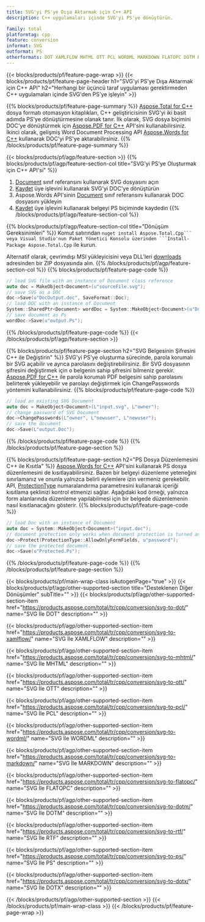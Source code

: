 ```yaml
---
title: SVG'yi PS'ye Dışa Aktarmak için C++ API
description: C++ uygulamaları içinde SVG'yi PS'ye dönüştürün.

family: total
platformtag: cpp
feature: conversion
informat: SVG
outformat: PS
otherformats: DOT XAMLFLOW MHTML OTT PCL WORDML MARKDOWN FLATOPC DOTM RTF DOCM DOTX
---
```

{{< blocks/products/pf/feature-page-wrap >}}
{{< blocks/products/pf/feature-page-header h1="SVG'yi PS'ye Dışa Aktarmak için C++ API" h2="Herhangi bir üçüncü taraf uygulaması gerektirmeden C++ uygulamaları içinde SVG'den PS'ye işleyin" >}}

{{% blocks/products/pf/feature-page-summary %}}
[Aspose.Total for C++](https://products.aspose.com/total/cpp/) dosya formatı otomasyon kitaplıkları, C++ geliştiricisinin SVG'yi iki basit adımda PS'ye dönüştürmesine olanak tanır. İlk olarak, SVG dosya biçimini DOC'ye dönüştürmek için [Aspose.PDF for C++](https://products.aspose.com/pdf/cpp/) API'sini kullanabilirsiniz. İkinci olarak, gelişmiş Word Document Processing API [Aspose.Words for C++](https://products.aspose.com/words/cpp/) kullanarak DOC'yi PS'ye aktarabilirsiniz. 
{{% /blocks/products/pf/feature-page-summary  %}}

{{< blocks/products/pf/agp/feature-section >}}
{{% blocks/products/pf/agp/feature-section-col title="SVG'yi PS'ye Oluşturmak için C++ API'si" %}}
1. [Document](https://reference.aspose.com/pdf/cpp/class/aspose.pdf.document) sınıf referansını kullanarak SVG dosyasını açın
2. [Kaydet](https://reference.aspose.com/pdf/cpp/class/aspose.pdf.document#adb8061c585440fde49c1263e68837f01) üye işlevini kullanarak SVG'yi DOC'ye dönüştürün
3. Aspose.Words API'sinin [Document](https://reference.aspose.com/words/cpp/class/aspose.words.document) sınıf referansını kullanarak DOC dosyasını yükleyin
4. [Kaydet](https://reference.aspose.com/words/cpp/class/aspose.words.document#save_stream_saveformat) üye işlevini kullanarak belgeyi PS biçiminde kaydedin
{{% /blocks/products/pf/agp/feature-section-col %}}

{{% blocks/products/pf/agp/feature-section-col title="Dönüşüm Gereksinimleri" %}}
Komut satırından ``nuget install Aspose.Total.Cpp``` veya Visual Studio'nun Paket Yönetici Konsolu üzerinden ```Install-Package Aspose.Total.Cpp`` ile kurun.

Alternatif olarak, çevrimdışı MSI yükleyicisini veya DLL'leri [downloads](https://releases.aspose.com/total/cpp) adresinden bir ZIP dosyasında alın.
{{% /blocks/products/pf/agp/feature-section-col %}}
{{% blocks/products/pf/feature-page-code %}}

```cpp
// load SVG file with an instance of Document class reference
auto doc = MakeObject<Document>(u"sourceFile.svg");
// save SVG as a DOC 
doc->Save(u"DocOutput.doc", SaveFormat::Doc); 
// load DOC with an instance of Document
System::SharedPtr<Document> wordDoc = System::MakeObject<Document>(u"DocOutput.doc");
// save document as Ps
wordDoc->Save(u"output.Ps");  
```


{{% /blocks/products/pf/feature-page-code %}}
{{< /blocks/products/pf/agp/feature-section >}}

{{% blocks/products/pf/feature-page-section  h2="SVG Belgesinin Şifresini C++ ile Değiştirin" %}}
SVG'yi PS'ye oluşturma sürecinde, parola korumalı bir SVG açabilir ve ayrıca parolasını değiştirebilirsiniz. Bir SVG dosyasının şifresini değiştirmek için o belgenin sahip şifresini bilmeniz gerekir. [Aspose.PDF for C++](https://products.aspose.com/pdf/cpp/) ile parola korumalı PDF belgesini sahip parolasını belirterek yükleyebilir ve parolayı değiştirmek için ChangePasswords yöntemini kullanabilirsiniz.
{{% blocks/products/pf/feature-page-code %}}

```cpp
// load an existing SVG Document
auto doc = MakeObject<Document>(L"input.svg", L"owner");
// change password of SVG Document
doc->ChangePasswords(L"owner", L"newuser", L"newuser");
// save the document
doc->Save(L"output.Doc");
```

{{% /blocks/products/pf/feature-page-code  %}}
{{% /blocks/products/pf/feature-page-section %}}

{{% blocks/products/pf/feature-page-section  h2="PS Dosya Düzenlemesini C++ ile Kısıtla" %}}
[Aspose.Words for C++](https://products.aspose.com/words/cpp/) API'sini kullanarak PS dosya düzenlemesini de kısıtlayabilirsiniz. Bazen bir belgeyi düzenleme yeteneğini sınırlamanız ve onunla yalnızca belirli eylemlere izin vermeniz gerekebilir. API, [ProtectionType](https://reference.aspose.com/words/cpp/namespace/aspose.words#protectiontype) numaralandırma parametresini kullanarak içeriği kısıtlama şeklinizi kontrol etmenizi sağlar. Aşağıdaki kod örneği, yalnızca form alanlarında düzenleme yapılabilmesi için bir belgede düzenlemenin nasıl kısıtlanacağını gösterir.
{{% blocks/products/pf/feature-page-code %}}

```cpp
// load Doc with an instance of Document
auto doc = System::MakeObject<Document>("input.doc");
// document protection only works when document protection is turned and only editing in form fields is allowed.
doc->Protect(ProtectionType::AllowOnlyFormFields, u"password");
// save the protected document.
doc->Save(u"Protected.Ps");  
```

{{% /blocks/products/pf/feature-page-code  %}}
{{% /blocks/products/pf/feature-page-section %}}

{{< blocks/products/pf/main-wrap-class isAutogenPage="true" >}}
{{< blocks/products/pf/agp/other-supported-section title="Desteklenen Diğer Dönüşümler" subTitle="" >}}
{{< blocks/products/pf/agp/other-supported-section-item href="https://products.aspose.com/total/tr/cpp/conversion/svg-to-dot/" name="SVG İle DOT" description="" >}}

{{< blocks/products/pf/agp/other-supported-section-item href="https://products.aspose.com/total/tr/cpp/conversion/svg-to-xamlflow/" name="SVG İle XAMLFLOW" description="" >}}

{{< blocks/products/pf/agp/other-supported-section-item href="https://products.aspose.com/total/tr/cpp/conversion/svg-to-mhtml/" name="SVG İle MHTML" description="" >}}

{{< blocks/products/pf/agp/other-supported-section-item href="https://products.aspose.com/total/tr/cpp/conversion/svg-to-ott/" name="SVG İle OTT" description="" >}}

{{< blocks/products/pf/agp/other-supported-section-item href="https://products.aspose.com/total/tr/cpp/conversion/svg-to-pcl/" name="SVG İle PCL" description="" >}}

{{< blocks/products/pf/agp/other-supported-section-item href="https://products.aspose.com/total/tr/cpp/conversion/svg-to-wordml/" name="SVG İle WORDML" description="" >}}

{{< blocks/products/pf/agp/other-supported-section-item href="https://products.aspose.com/total/tr/cpp/conversion/svg-to-markdown/" name="SVG İle MARKDOWN" description="" >}}

{{< blocks/products/pf/agp/other-supported-section-item href="https://products.aspose.com/total/tr/cpp/conversion/svg-to-flatopc/" name="SVG İle FLATOPC" description="" >}}

{{< blocks/products/pf/agp/other-supported-section-item href="https://products.aspose.com/total/tr/cpp/conversion/svg-to-dotm/" name="SVG İle DOTM" description="" >}}

{{< blocks/products/pf/agp/other-supported-section-item href="https://products.aspose.com/total/tr/cpp/conversion/svg-to-rtf/" name="SVG İle RTF" description="" >}}

{{< blocks/products/pf/agp/other-supported-section-item href="https://products.aspose.com/total/tr/cpp/conversion/svg-to-ps/" name="SVG İle PS" description="" >}}

{{< blocks/products/pf/agp/other-supported-section-item href="https://products.aspose.com/total/tr/cpp/conversion/svg-to-dotx/" name="SVG İle DOTX" description="" >}}


{{< /blocks/products/pf/agp/other-supported-section >}}
{{< /blocks/products/pf/main-wrap-class >}}
{{< /blocks/products/pf/feature-page-wrap >}}